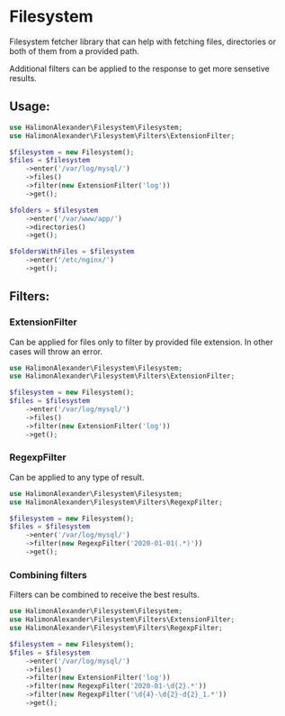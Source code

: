 # Filesystem

Filesystem fetcher library that can help with fetching files, directories or
both of them from a provided path.

Additional filters can be applied to the response to get more sensetive results.

## Usage:

```php
use HalimonAlexander\Filesystem\Filesystem;
use HalimonAlexander\Filesystem\Filters\ExtensionFilter;

$filesystem = new Filesystem();
$files = $filesystem
    ->enter('/var/log/mysql/')
    ->files()
    ->filter(new ExtensionFilter('log'))
    ->get();

$folders = $filesystem
    ->enter('/var/www/app/')
    ->directories()
    ->get();

$foldersWithFiles = $filesystem
    ->enter('/etc/nginx/')
    ->get();
```

## Filters:

### ExtensionFilter
Can be applied for files only to filter by provided file extension.
In other cases will throw an error.

```php
use HalimonAlexander\Filesystem\Filesystem;
use HalimonAlexander\Filesystem\Filters\ExtensionFilter;

$filesystem = new Filesystem();
$files = $filesystem
    ->enter('/var/log/mysql/')
    ->files()
    ->filter(new ExtensionFilter('log'))
    ->get();
```

### RegexpFilter

Can be applied to any type of result.

```php
use HalimonAlexander\Filesystem\Filesystem;
use HalimonAlexander\Filesystem\Filters\RegexpFilter;

$filesystem = new Filesystem();
$files = $filesystem
    ->enter('/var/log/mysql/')
    ->filter(new RegexpFilter('2020-01-01(.*)'))
    ->get();
```

### Combining filters

Filters can be combined to receive the best results.

```php
use HalimonAlexander\Filesystem\Filesystem;
use HalimonAlexander\Filesystem\Filters\ExtensionFilter;
use HalimonAlexander\Filesystem\Filters\RegexpFilter;

$filesystem = new Filesystem();
$files = $filesystem
    ->enter('/var/log/mysql/')
    ->files()
    ->filter(new ExtensionFilter('log'))
    ->filter(new RegexpFilter('2020-01-\d{2}.*'))
    ->filter(new RegexpFilter('\d{4}-\d{2}-d{2}_1.*'))
    ->get();
```